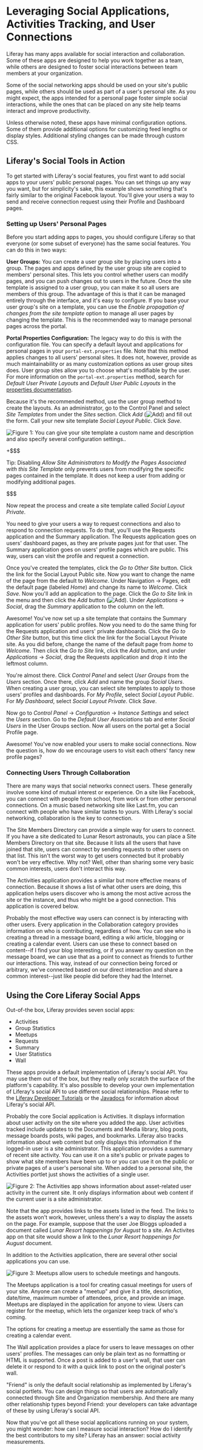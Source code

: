 # Leveraging Social Applications, Activities Tracking, and User Connections [](id=leveraging-social-applications-activities-tracking-and-user-connections)

Liferay has many apps available for social interaction and collaboration.
Some of these apps are designed to help you work together as a team, while
others are designed to foster social interactions between team members at your
organization.

Some of the social networking apps should be used on your site's public
pages, while others should be used as part of a user's personal site. As you
might expect, the apps intended for a personal page foster simple social
interactions, while the ones that can be placed on any site help teams interact
and improve productivity.

Unless otherwise noted, these apps have minimal configuration options. Some of
them provide additional options for customizing feed lengths or display styles.
Additional styling changes can be made through custom CSS.

## Liferay's Social Tools in Action [](id=liferays-social-tools-in-action)

To get started with Liferay's social features, you first want to add social apps
to your users' public personal pages. You can set things up any way you want,
but for simplicity's sake, this example shows something that's fairly similar to
the original Facebook layout. You'll give your users a way to send and receive
connection request using their Profile and Dashboard pages. 

### Setting up Users' Personal Pages [](id=setting-up-users-personal-pages)

Before you start adding apps to pages, you should configure Liferay so that
everyone (or some subset of everyone) has the same social features. You can do
this in two ways: 

**User Groups:** You can create a user group site by placing users into a group.
The pages and apps defined by the user group site are copied to members'
personal sites. This lets you control whether users can modify pages, and you can
push changes out to users in the future. Once the site template is assigned to a
user group, you can make it so all users are members of this group. The
advantage of this is that it can be managed entirely through the interface, and
it's easy to configure. If you base your user group's site on a template, you
can use the *Enable propagation of changes from the site template* option to
manage all user pages by changing the template. This is the recommended way to
manage personal pages across the portal. 

**Portal Properties Configuration:** The legacy way to do this is with the
configuration file. You can specify a default layout and applications for
personal pages in your `portal-ext.properties` file. Note that this method
applies changes to all users' personal sites. It does not, however, provide as
much maintainability or as many customization options as user group sites does.
User group sites allow you to choose what's modifiable by the user.  For
more information on the `portal-ext.properties` method, search for *Default User
Private Layouts* and *Default User Public Layouts* in the [properties documentation](http://docs.liferay.com/portal/7.0/propertiesdoc/portal.properties.html).

Because it's the recommended method, use the user group method to create the
layouts. As an administrator, go to the Control Panel and select
*Site Templates* from under the *Sites* section. Click *Add* (![Add](../../../images/icon-add.png)) 
and fill out the form. Call your new site template *Social Layout Public*. Click *Save*.

![Figure 1: You can give your site template a custom name and description and also specify several configuration settings..](../../../images/social-networking-site-template.png)

+$$$

Tip: Disabling *Allow Site Administrators to
Modify the Pages Associated with this Site Template* only prevents users from
modifying the specific pages contained in the template. It does not keep a user
from adding or modifying additional pages.

$$$

Now repeat the process and create a site template called *Social Layout
Private*. 

You need to give your users a way to request connections and also to respond to
connection requests. To do that, you'll use the Requests application and the
Summary application. The Requests application goes on users' dashboard pages, as
they are private pages just for that user. The Summary application goes on
users' profile pages which are public. This way, users can visit the profile
and request a connection. 

Once you've created the templates, click the *Go to Other Site* button. Click
the link for the Social Layout Public site. Now you want to change the name of
the page from the default to *Welcome*. Under Navigation &rarr; Pages, edit
the default page (labeled *Home*) and change its name to *Welcome*. Click
*Save*.  Now you'll add an application to the page. Click the *Go to Site* link
in the menu and then click the *Add*
button (![Add](../../../images/icon-add-app.png)). Under *Applications* &rarr;
*Social*, drag the *Summary* application to the column on the left. 

Awesome! You've now set up a site template that contains the Summary
application for users' public profiles. Now you need to do the same thing for
the Requests application and users' private dashboards. Click the *Go to Other
Site* button, but this time click the link for the Social Layout Private site.
As you did before, change the name of the default page from *home* to *Welcome*.
Then click the *Go to Site* link, click the *Add* button, and under
*Applications* &rarr; *Social*, drag the Requests application and drop it into
the leftmost column. 

You're almost there. Click *Control Panel* and select *User Groups* from the
*Users* section. Once there, click *Add* and name the group *Social Users*. When
creating a user group, you can select site templates to apply to those users'
profiles and dashboards. For *My Profile*, select *Social Layout Public*. For
*My Dashboard*, select *Social Layout Private*. Click *Save*. 

Now go to *Control Panel* &rarr; *Configuration* &rarr; *Instance Settings* and
select the *Users* section. Go to the *Default User Associations* tab and enter
*Social Users* in the User Groups section. Now all users on the portal get a
Social Profile page. 

Awesome! You've now enabled your users to make social connections. Now the
question is, how do we encourage users to visit each others' fancy new profile
pages?

### Connecting Users Through Collaboration [](id=connecting-users-through-collaboration)

There are many ways that social networks connect users. These generally involve
some kind of mutual interest or experience. On a site like Facebook, you can
connect with people from school, from work or from other personal connections.
On a music based networking site like Last.fm, you can connect with people who
have similar tastes to yours. With Liferay's social networking, collaboration is
the key to connection. 

The Site Members Directory can provide a simple way for users to connect. If you
have a site dedicated to Lunar Resort astronauts, you can place a Site Members
Directory on that site. Because it lists all the users that have joined that
site, users can connect by sending requests to other users on that list. This
isn't the worst way to get users connected but it probably won't be very
effective. Why not? Well, other than sharing some very basic common interests,
users don't interact this way.

The Activities application provides a similar but more effective means of
connection. Because it shows a list of what other users are doing, this
application helps users discover who is among the most active across the site or
the instance, and thus who might be a good connection. This application is
covered below.

Probably the most effective way users can connect is by interacting with other
users. Every application in the Collaboration category provides information on
who is contributing, regardless of how. You can see who is creating a thread in
a message board, editing a wiki article, blogging or creating a calendar event.
Users can use these to connect based on content--if I find your blog
interesting, or if you answer my question on the message board, we can use that
as a point to connect as friends to further our interactions. This way, instead
of our connection being forced or arbitrary, we've connected based on our direct
interaction and share a common interest--just like people did before they had
the Internet.


## Using the Core Liferay Social Apps [](id=using-the-core-liferay-social-apps)

Out-of-the box, Liferay provides seven social apps:

- Activities
- Group Statistics
- Meetups 
- Requests
- Summary
- User Statistics
- Wall

These apps provide a default implementation of Liferay's social API. You may use
them out of the box, but they really only scratch the surface of the platform's
capability. It's also possible to develop your own implementation of Liferay's
social API to use different social relationships. Please refer to the [Liferay
Developer Tutorials](https://dev.liferay.com/develop/tutorials/7-0) or
the
[Javadocs](http://http://docs.liferay.com/portal/7.0/javadocs/portal-service/com/liferay/social/kernel/service/package-summary.html)
for information about Liferay's social API. 

Probably the core Social application is Activities. It displays information
about user activity on the site where you added the app. User activities tracked
include updates to the Documents and Media library, blog posts, message boards
posts, wiki pages, and bookmarks.  Liferay also tracks information about web
content but only displays this information if the logged-in user is a site
administrator. This application provides a summary of recent site activity. You
can use it on a site's public or private pages to show what site members have
been up to or you can use it on the public or private pages of a user's personal
site. When added to a personal site, the Activities portlet just shows the
activities of a single user.

![Figure 2: The Activities app shows information about asset-related user activity in the current site. It only displays information about web content if the current user is a site administrator.](../../../images/social-activities.png)

Note that the app provides links to the assets listed in the feed.  The links to
the assets won't work, however, unless there's a way to display the assets on
the page. For example, suppose that the user Joe Bloggs uploaded a document
called *Lunar Resort happenings for August* to a site. An Activites app on that
site would show a link to the *Lunar Resort happenings for August* document.

In addition to the Activities application, there are several other social
applications you can use. 

![Figure 3: Meetups allow users to schedule meetings and hangouts.](../../../images/social-meetups.png)

The Meetups application is a tool for creating casual meetings for users of your
site. Anyone can create a "meetup" and give it a title, description,
date/time, maximum number of attendees, price, and provide an image. Meetups are
displayed in the application for anyone to view. Users can register for the
meetup, which lets the organizer keep track of who's coming. 

The options for creating a meetup are essentially the same as those for creating
a calendar event.

The Wall application provides a place for users to leave messages on other users'
profiles. The messages can only be plain text as no formatting or HTML is
supported. Once a post is added to a user's wall, that user can delete it
or respond to it with a quick link to post on the original poster's wall.

"Friend" is only the default social relationship as implemented by Liferay's
social portlets. You can design things so that users are automatically connected
through Site and Organization membership. And there are many other relationship
types beyond Friend: your developers can take advantage of these by using
Liferay's social API. 

Now that you've got all these social applications running on your system, you
might wonder: how can I measure social interaction? How do I identify the best
contributors to my site? Liferay has an answer: social activity measurements.
